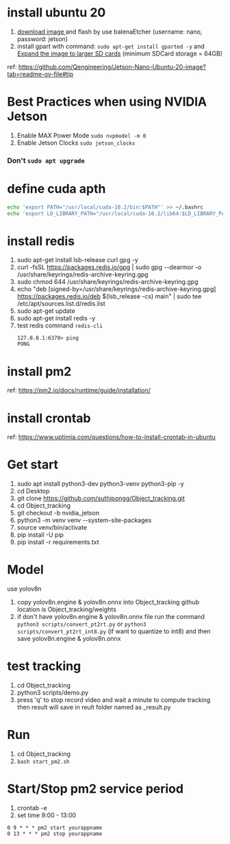 # install ubuntu 20
1. [download image ](https://github.com/Qengineering/Jetson-Nano-Ubuntu-20-image?tab=readme-ov-file#tip) and flash by use balenaEtcher (username: nano, password: jetson)
2. install gpart with command: `sudo apt-get install gparted -y` and [Expand the image to larger SD cards](https://github.com/Qengineering/Jetson-Nano-Ubuntu-20-image?tab=readme-ov-file#tip)  (minimum SDCard storage = 64GB)

ref: https://github.com/Qengineering/Jetson-Nano-Ubuntu-20-image?tab=readme-ov-file#tip

# Best Practices when using NVIDIA Jetson
1. Enable MAX Power Mode
`sudo nvpmodel -m 0`
2. Enable Jetson Clocks
`sudo jetson_clocks`

### Don't `sudo apt upgrade`

# define cuda apth
``` bash
echo 'export PATH="/usr/local/cuda-10.2/bin:$PATH"' >> ~/.bashrc
echo 'export LD_LIBRARY_PATH="/usr/local/cuda-10.2/lib64:$LD_LIBRARY_PATH"' >> ~/.bashrc
```

# install redis
1. sudo apt-get install lsb-release curl gpg -y
2. curl -fsSL https://packages.redis.io/gpg | sudo gpg --dearmor -o /usr/share/keyrings/redis-archive-keyring.gpg
3. sudo chmod 644 /usr/share/keyrings/redis-archive-keyring.gpg
4. echo "deb [signed-by=/usr/share/keyrings/redis-archive-keyring.gpg] https://packages.redis.io/deb $(lsb_release -cs) main" | sudo tee /etc/apt/sources.list.d/redis.list
5. sudo apt-get update
6. sudo apt-get install redis -y
7. test redis command `redis-cli`
    ```
    127.0.0.1:6379> ping
    PONG 
    ```

# install pm2
ref: https://pm2.io/docs/runtime/guide/installation/

# install crontab
ref: https://www.uptimia.com/questions/how-to-install-crontab-in-ubuntu

# Get start
1. sudo apt install python3-dev python3-venv python3-pip -y
2. cd Desktop
3. git clone https://github.com/suthipongg/Object_tracking.git
4. cd Object_tracking
5. git checkout -b nvidia_jetson
6. python3 -m venv venv --system-site-packages
7. source venv/bin/activate
8. pip install -U pip
9. pip install -r requirements.txt

# Model
use yolov8n
1. copy yolov8n.engine & yolov8n.onnx into Object_tracking github location is Object_tracking/weights
2. if don't have yolov8n.engine & yolov8n.onnx file run the command `python3 scripts/convert_pt2rt.py` or `python3 scripts/convert_pt2rt_int8.py` (if want to quantize to int8) and then save yolov8n.engine & yolov8n.onnx

# test tracking
1. cd Object_tracking
2. python3 scripts/demo.py
3. press 'q' to stop record video and wait a minute to compute tracking then result will save in reult folder named as <timestamp>_result.py

# Run
1. cd Object_tracking
2. `bash start_pm2.sh`

# Start/Stop pm2 service period
1. crontab -e
2. set time 9:00 - 13:00
```
0 9 * * * pm2 start yourappname
0 13 * * * pm2 stop yourappname
```
